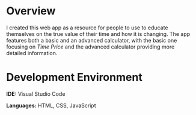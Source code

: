 # Overview

I created this web app as a resource for people to use to educate themselves on the true value of their time and how it is changing. The app features both a basic and an advanced calculator, with the basic one focusing on *Time Price* and the advanced calculator providing more detailed information.

# Development Environment

**IDE:** Visual Studio Code

**Languages:** HTML, CSS, JavaScript
